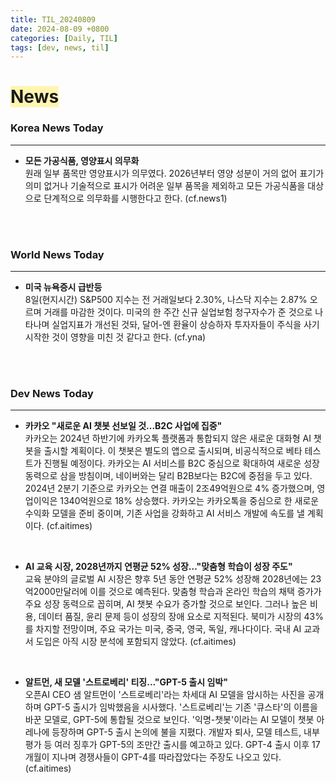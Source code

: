 ```yaml
---
title: TIL_20240809
date: 2024-08-09 +0800
categories: [Daily, TIL]
tags: [dev, news, til] 
---
```

# <span style="background-color:#fff5b1"> News </span>
### Korea News Today
---

- **모든 가공식품, 영양표시 의무화**
  <br/>원래 일부 품목만 영양표시가 의무였다. 2026년부터 영양 성분이 거의 없어 표기가 의미 없거나 기술적으로 표시가 어려운 일부 품목을 제외하고 모든 가공식품을 대상으로 단계적으로 의무화를 시행한다고 한다. (cf.news1)

<br/><br/>

### World News Today
---

- **미국 뉴욕증시 급반등**
  <br/>8일(현지시간) S&P500 지수는 전 거래일보다 2.30%, 나스닥 지수는 2.87% 오르며 거래를 마감한 것이다. 미국의 한 주간 신규 실업보험 청구자수가 준 것으로 나타나며 실업지표가 개선된 것돠, 달어-엔 환율이 상승하자 투자자들이 주식을 사기 시작한 것이 영향을 미친 것 같다고 한다. (cf.yna)

<br/><br/>

### Dev News Today
---

- **카카오 "새로운 AI 챗봇 선보일 것...B2C 사업에 집중"**
  <br/>카카오는 2024년 하반기에 카카오톡 플랫폼과 통합되지 않은 새로운 대화형 AI 챗봇을 출시할 계획이다. 이 챗봇은 별도의 앱으로 출시되며, 비공식적으로 베타 테스트가 진행될 예정이다. 카카오는 AI 서비스를 B2C 중심으로 확대하여 새로운 성장 동력으로 삼을 방침이며, 네이버와는 달리 B2B보다는 B2C에 중점을 두고 있다. 2024년 2분기 기준으로 카카오는 연결 매출이 2조49억원으로 4% 증가했으며, 영업이익은 1340억원으로 18% 상승했다. 카카오는 카카오톡을 중심으로 한 새로운 수익화 모델을 준비 중이며, 기존 사업을 강화하고 AI 서비스 개발에 속도를 낼 계획이다. (cf.aitimes)

<br/>

- **AI 교육 시장, 2028년까지 연평균 52% 성장..."맞춤형 학습이 성장 주도"**
  <br/>교육 분야의 글로벌 AI 시장은 향후 5년 동안 연평균 52% 성장해 2028년에는 23억2000만달러에 이를 것으로 예측된다. 맞춤형 학습과 온라인 학습의 채택 증가가 주요 성장 동력으로 꼽히며, AI 챗봇 수요가 증가할 것으로 보인다. 그러나 높은 비용, 데이터 품질, 윤리 문제 등이 성장의 장애 요소로 지적된다. 북미가 시장의 43%를 차지할 전망이며, 주요 국가는 미국, 중국, 영국, 독일, 캐나다이다. 국내 AI 교과서 도입은 아직 시장 분석에 포함되지 않았다. (cf.aitimes)

<br/>

- **알트먼, 새 모델 '스트로베리' 티징..."GPT-5 출시 임박"**
  <br/>오픈AI CEO 샘 알트먼이 '스트로베리'라는 차세대 AI 모델을 암시하는 사진을 공개하며 GPT-5 출시가 임박했음을 시사했다. '스트로베리'는 기존 '큐스타'의 이름을 바꾼 모델로, GPT-5에 통합될 것으로 보인다. '익명-챗봇'이라는 AI 모델이 챗봇 아레나에 등장하며 GPT-5 출시 논의에 불을 지폈다. 개발자 퇴사, 모델 테스트, 내부 평가 등 여러 징후가 GPT-5의 조만간 출시를 예고하고 있다. GPT-4 출시 이후 17개월이 지나며 경쟁사들이 GPT-4를 따라잡았다는 주장도 나오고 있다. (cf.aitimes)
